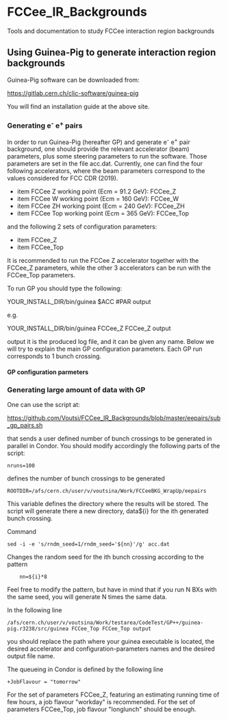 # FCCee_IR_Backgrounds
Tools and documentation to study FCCee interaction region backgrounds

## Using Guinea-Pig to generate interaction region backgrounds

Guinea-Pig software can be downloaded from:

https://gitlab.cern.ch/clic-software/guinea-pig

You will find an installation guide at the above site.

### Generating e<sup>-</sup> e<sup>+</sup> pairs 

In order to run Guinea-Pig (hereafter GP) and generate e<sup>-</sup> e<sup>+</sup> pair background, one should provide the relevant accelerator (beam) parameters, plus some steering parameters to run the software. Those parameters are set in the file acc.dat.
Currently, one can find the four following accelerators, where the beam parameters correspond to the values considered for FCC CDR (2019).
- item FCCee Z working point (Ecm = 91.2 GeV): FCCee_Z
- item FCCee W working point (Ecm = 160 GeV): FCCee_W
- item FCCee ZH working point (Ecm = 240 GeV): FCCee_ZH
- item FCCee Top working point (Ecm = 365 GeV): FCCee_Top

and the following 2 sets of configuration parameters:
- item FCCee_Z
- item FCCee_Top

It is recommended to run the FCCee Z accelerator together with the FCCee_Z parameters, while the other 3 accelerators can be run with the FCCee_Top parameters.

To run GP you should type the following:

YOUR_INSTALL_DIR/bin/guinea $ACC #PAR output

e.g.

YOUR_INSTALL_DIR/bin/guinea FCCee_Z FCCee_Z output

output it is the produced log file, and it can be given any name. Below we will try to explain the main GP configuration parameters. Each GP run corresponds to 1 bunch crossing.

#### GP configuration parmeters

### Generating large amount of data with GP

One can use the script at:

https://github.com/Voutsi/FCCee_IR_Backgrounds/blob/master/eepairs/sub_gp_pairs.sh

that sends a user defined number of bunch crossings to be generated in parallel in Condor. You should modify accordingly the following parts of the script:


```shell
nruns=100
```
defines the number of bunch crossings to be generated

```shell
ROOTDIR=/afs/cern.ch/user/v/voutsina/Work/FCCeeBKG_WrapUp/eepairs
```
This variable defines the directory where the results will be stored. The script will generate there a new directory, data${i} for the ith generated bunch crossing.

Command
```shell
sed -i -e 's/rndm_seed=1/rndm_seed='${nn}'/g' acc.dat
```
Changes the random seed for the ith bunch crossing according to the pattern
```shell
    nn=${i}*8
```
Feel free to modify the pattern, but have in mind that if you run N BXs with the same seed, you will generate N times the same data.

In the following line
```shell
/afs/cern.ch/user/v/voutsina/Work/testarea/CodeTest/GP++/guinea-pig.r3238/src/guinea FCCee_Top FCCee_Top output
```
you should replace the path where your guinea executable is located, the desired accelerator and configuration-parameters names and the desired output file name.

The queueing in Condor is defined by the following line
```shell
+JobFlavour = "tomorrow"
```
For the set of parameters FCCee_Z, featuring an estimating running time of few hours, a job flavour "workday" is recommended. For the  set of parameters FCCee_Top, job flavour "longlunch" should be enough.
